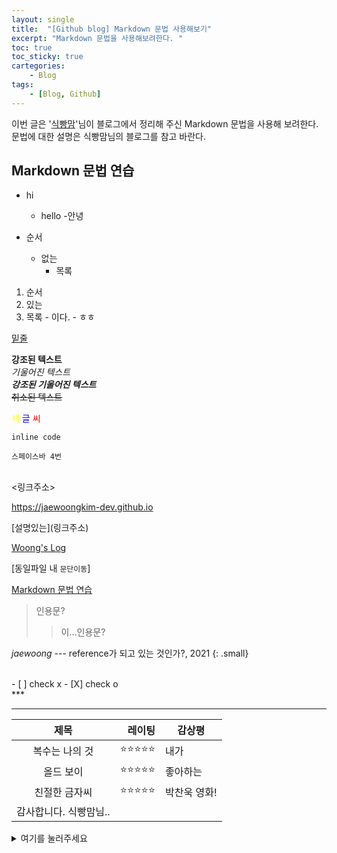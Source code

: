 ```yaml
---
layout: single
title:  "[Github blog] Markdown 문법 사용해보기"
excerpt: "Markdown 문법을 사용해보려한다. "
toc: true
toc_sticky: true
cartegories:
    - Blog
tags:
    - [Blog, Github]
---
```


이번 글은 '[식빵맘](https://ansohxxn.github.io/blog/markdown/)'님이 블로그에서 정리해 주신 Markdown 문법을 사용해 보려한다. 문법에 대한 설명은 식빵맘님의 블로그를 참고 바란다.  

## Markdown 문법 연습
- hi
  - hello
    -안녕

- 순서
  * 없는
    + 목록  

1. 순서
2. 있는
  1. 목록
    - 이다.
    - ㅎㅎ  
    
<u>밑줄</u>

**강조된 텍스트**<br>
*기울어진 텍스트*<br>
***강조된 기울어진 텍스트***<br>
~~취소된 텍스트~~

<span style="color:yellow">색</span>
<span style="color:blue">글</span>
<span style="color:red">씨</span>

`inline code`

    스페이스바 4번
<br>
<링크주소><br>

<https://jaewoongkim-dev.github.io><br>

\[설명있는](링크주소)  

[Woong's Log](https://jaewoongkim-dev.github.io)  

\[동일파일 내 `문단이동`]  

[Markdown 문법 연습](#markdown-문법-연습)  

>인용문?
  >>이...인용문?  

<cite>jaewoong</cite> --- reference가 되고 있는 것인가?, 2021 {: .small}  


<br>
- [ ] check x
- [X] check o  
<br>
***  

--- 
 
|**제목**|레이팅|감상평|
|:---:|---:|---|
|복수는 나의 것|⭐⭐⭐⭐⭐|내가|
|올드 보이|⭐⭐⭐⭐⭐|좋아하는|
|친절한 금자씨|⭐⭐⭐⭐⭐|박찬욱 영화!|
|감사합니다. 식빵맘님..|  


<details>
<summary>여기를 눌러주세요</summary>
<div markdown="1">       

메롱~

</div>
</details>